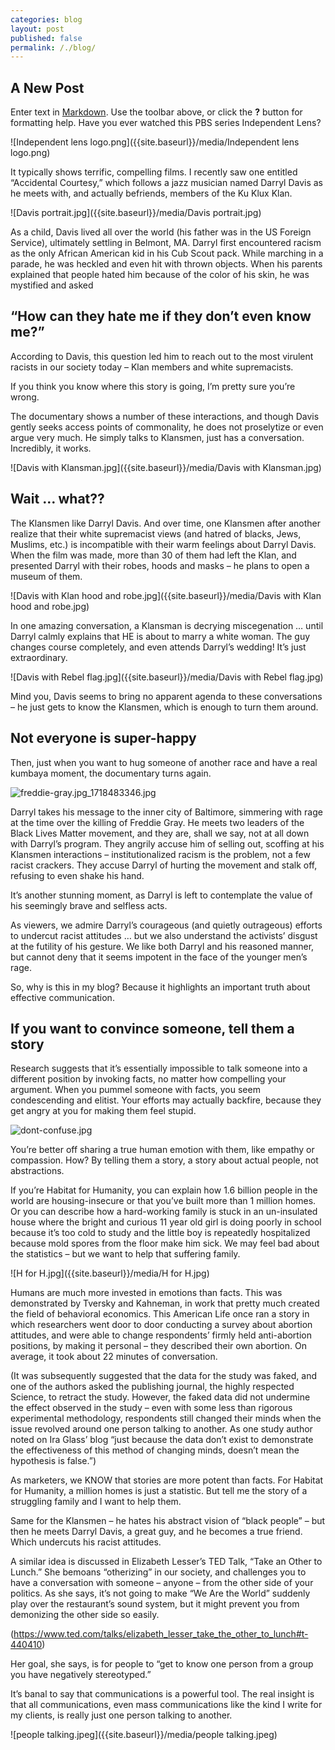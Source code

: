 ```yaml
---
categories: blog
layout: post
published: false
permalink: /./blog/
---
```

## A New Post

Enter text in [Markdown](http://daringfireball.net/projects/markdown/). Use the toolbar above, or click the **?** button for formatting help.
Have you ever watched this PBS series Independent Lens?

![Independent lens logo.png]({{site.baseurl}}/media/Independent lens logo.png)

It typically shows terrific, compelling films. I recently saw one entitled “Accidental Courtesy,” which follows a  jazz musician named Darryl Davis as he meets with, and actually befriends, members of the Ku Klux Klan. 

![Davis portrait.jpg]({{site.baseurl}}/media/Davis portrait.jpg)

As a child, Davis lived all over the world (his father was in the US Foreign Service), ultimately settling in Belmont, MA. Darryl first encountered racism as the only African American kid in his Cub Scout pack. While marching in a parade, he was heckled and even hit with thrown objects. When his parents explained that people hated him because of the color of his skin, he was mystified and asked 

## “How can they hate me if they don’t even know me?”

According to Davis, this question led him to reach out to the most virulent racists in our society today – Klan members and white supremacists. 

If you think you know where this story is going, I’m pretty sure you’re wrong. 

The documentary shows a number of these interactions, and though Davis gently seeks access points of commonality, he does not proselytize or even argue very much. He simply talks to Klansmen, just has a conversation. Incredibly, it works.

![Davis with Klansman.jpg]({{site.baseurl}}/media/Davis with Klansman.jpg)


## Wait … what??

The Klansmen like Darryl Davis. And over time, one Klansmen after another realize that their white supremacist views (and hatred of blacks, Jews, Muslims, etc.) is incompatible with their warm feelings about Darryl Davis. When the film was made, more than 30 of them had left the Klan, and presented Darryl with their robes, hoods and masks – he plans to open a museum of them. 

![Davis with Klan hood and robe.jpg]({{site.baseurl}}/media/Davis with Klan hood and robe.jpg)

In one amazing conversation, a Klansman is decrying miscegenation … until Darryl calmly explains that HE is about to marry a white woman. The guy changes course completely, and even attends Darryl’s wedding! It’s just extraordinary.

![Davis with Rebel flag.jpg]({{site.baseurl}}/media/Davis with Rebel flag.jpg)

Mind you, Davis seems to bring no apparent agenda to these conversations – he just gets to know the Klansmen, which is enough to turn them around.

## Not everyone is super-happy

Then, just when you want to hug someone of another race and have a real kumbaya moment, the documentary turns again. 

![freddie-gray.jpg_1718483346.jpg]({{site.baseurl}}/media/freddie-gray.jpg_1718483346.jpg)

Darryl takes his message to the inner city of Baltimore, simmering with rage at the time over the killing of Freddie Gray. He meets two leaders of the Black Lives Matter movement, and they are, shall we say, not at all down with Darryl’s program. They angrily accuse him of selling out, scoffing at his Klansmen interactions – institutionalized racism is the problem, not a few racist crackers. They accuse Darryl of hurting the movement and stalk off, refusing to even shake his hand.

It’s another stunning moment, as Darryl is left to contemplate the value of his seemingly brave and selfless acts.

As viewers, we admire Darryl’s courageous (and quietly outrageous) efforts to undercut racist attitudes … but we also understand the activists’ disgust at the futility of his gesture. We like both Darryl and his reasoned manner, but cannot deny that it seems impotent in the face of the younger men’s rage. 

So, why is this in my blog? Because it highlights an important truth about effective communication.

## If you want to convince someone, tell them a story

Research suggests that it’s essentially impossible to talk someone into a different position by invoking facts, no matter how compelling your argument. When you pummel someone with facts, you seem condescending and elitist. Your efforts may actually backfire, because they get angry at you for making them feel stupid. 

![dont-confuse.jpg]({{site.baseurl}}/media/dont-confuse.jpg)

You’re better off sharing a true human emotion with them, like empathy or compassion. How? By telling them a story, a story about actual people, not abstractions.

If you’re Habitat for Humanity, you can explain how 1.6 billion people in the world are housing-insecure or that you’ve built more than 1 million homes. Or you can describe how a hard-working family is stuck in an un-insulated house where the bright and curious 11 year old girl is doing poorly in school because it’s too cold to study and the little boy is repeatedly hospitalized because mold spores from the floor make him sick. We may feel bad about the statistics – but we want to help that suffering family.

![H for H.jpg]({{site.baseurl}}/media/H for H.jpg)

Humans are much more invested in emotions than facts. This was demonstrated by Tversky and Kahneman, in work that pretty much created the field of behavioral economics. This American Life once ran a story in which researchers went door to door conducting a survey about abortion attitudes, and were able to change respondents’ firmly held anti-abortion positions, by making it personal – they described their own abortion. On average, it took about 22 minutes of conversation.


(It was subsequently suggested that the data for the study was faked, and one of the authors asked the publishing journal, the highly respected Science, to retract the study. However, the faked data did not undermine the effect observed in the study – even with some less than rigorous experimental methodology, respondents still changed their minds when the issue revolved around one person talking to another. As one study author noted on Ira Glass’ blog “just because the data don’t exist to demonstrate the effectiveness of this method of changing minds, doesn’t mean the hypothesis is false.”)


As marketers, we KNOW that stories are more potent than facts. For Habitat for Humanity, a million homes is just a statistic. But tell me the story of a struggling family and I want to help them.


Same for the Klansmen – he hates his abstract vision of “black people” – but then he meets Darryl Davis, a great guy, and he becomes a true friend. Which undercuts his racist attitudes.

A similar idea is discussed in Elizabeth Lesser’s TED Talk, “Take an Other to Lunch.” She bemoans “otherizing” in our society, and challenges you to have a conversation with someone – anyone – from the other side of your politics. As she says, it’s not going to make “We Are the World” suddenly play over the restaurant’s sound system, but it might prevent you from demonizing the other side so easily.

(https://www.ted.com/talks/elizabeth_lesser_take_the_other_to_lunch#t-440410)

Her goal, she says, is for people to “get to know one person from a group you have negatively stereotyped.”  

It’s banal to say that communications is a powerful tool. The real insight is that all communications, even mass communications like the kind I write for my clients, is really just one person talking to another. 

![people talking.jpeg]({{site.baseurl}}/media/people talking.jpeg)
